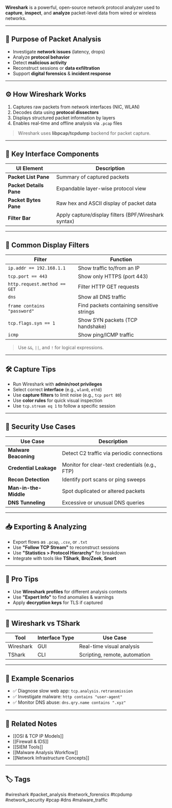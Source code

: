 **Wireshark** is a powerful, open-source network protocol analyzer used to **capture**, **inspect**, and **analyze** packet-level data from wired or wireless networks.

---

## 🎯 Purpose of Packet Analysis

- Investigate **network issues** (latency, drops)
- Analyze **protocol behavior**
- Detect **malicious activity**
- Reconstruct sessions or **data exfiltration**
- Support **digital forensics** & **incident response**

---

## ⚙️ How Wireshark Works

1. Captures raw packets from network interfaces (NIC, WLAN)
2. Decodes data using **protocol dissectors**
3. Displays structured packet information by layers
4. Enables real-time and offline analysis via `.pcap` files

> Wireshark uses **libpcap/tcpdump** backend for packet capture.

---

## 🧱 Key Interface Components

| UI Element        | Description                                       |
|-------------------|---------------------------------------------------|
| **Packet List Pane** | Summary of captured packets                   |
| **Packet Details Pane** | Expandable layer-wise protocol view         |
| **Packet Bytes Pane** | Raw hex and ASCII display of packet data     |
| **Filter Bar**     | Apply capture/display filters (BPF/Wireshark syntax) |

---

## 🔎 Common Display Filters

| Filter                       | Function                                  |
|------------------------------|-------------------------------------------|
| `ip.addr == 192.168.1.1`     | Show traffic to/from an IP                |
| `tcp.port == 443`            | Show only HTTPS (port 443)                |
| `http.request.method == GET` | Filter HTTP GET requests                  |
| `dns`                        | Show all DNS traffic                      |
| `frame contains "password"`  | Find packets containing sensitive strings |
| `tcp.flags.syn == 1`         | Show SYN packets (TCP handshake)          |
| `icmp`                       | Show ping/ICMP traffic                    |

> Use `&&`, `||`, and `!` for logical expressions.

---

## 🛠 Capture Tips

- Run Wireshark with **admin/root privileges**
- Select correct **interface** (e.g., `wlan0`, `eth0`)
- Use **capture filters** to limit noise (e.g., `tcp port 80`)
- Use **color rules** for quick visual inspection
- Use `tcp.stream eq 1` to follow a specific session

---

## 🔐 Security Use Cases

| Use Case                 | Description                                    |
|--------------------------|------------------------------------------------|
| **Malware Beaconing**    | Detect C2 traffic via periodic connections     |
| **Credential Leakage**   | Monitor for clear-text credentials (e.g., FTP) |
| **Recon Detection**      | Identify port scans or ping sweeps             |
| **Man-in-the-Middle**    | Spot duplicated or altered packets             |
| **DNS Tunneling**        | Excessive or unusual DNS queries               |

---

## 📥 Exporting & Analyzing

- Export flows as `.pcap`, `.csv`, or `.txt`
- Use **"Follow TCP Stream"** to reconstruct sessions
- Use **"Statistics > Protocol Hierarchy"** for breakdown
- Integrate with tools like **TShark**, **Bro/Zeek**, **Snort**

---

## 🧠 Pro Tips

- Use **Wireshark profiles** for different analysis contexts
- Use **"Expert Info"** to find anomalies & warnings
- Apply **decryption keys** for TLS if captured

---

## 🧰 Wireshark vs TShark

| Tool      | Interface Type | Use Case                          |
|-----------|----------------|-----------------------------------|
| Wireshark | GUI             | Real-time visual analysis         |
| TShark    | CLI             | Scripting, remote, automation     |

---

## 🧾 Example Scenarios

- ✅ Diagnose slow web app: `tcp.analysis.retransmission`
- ✅ Investigate malware: `http contains "user-agent"`
- ✅ Monitor DNS abuse: `dns.qry.name contains ".xyz"`

---

## 📎 Related Notes

- [[OSI & TCP IP Models]]
- [[Firewall & IDS]]
- [[SIEM Tools]]
- [[Malware Analysis Workflow]]
- [[Network Infrastructure Concepts]]

---

## 🏷 Tags

#wireshark #packet_analysis #network_forensics #tcpdump #network_security #pcap #dns #malware_traffic

